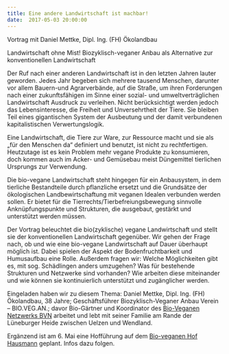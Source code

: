 ```yaml
---
title: Eine andere Landwirtschaft ist machbar!
date:  2017-05-03 20:00:00
---
```


Vortrag mit Daniel Mettke, Dipl. Ing. (FH) Ökolandbau



Landwirtschaft ohne Mist! Biozyklisch-veganer Anbau als Alternative zur konventionellen Landwirtschaft

Der Ruf nach einer anderen Landwirtschaft ist in den letzten Jahren
lauter geworden. Jedes Jahr begeben sich mehrere tausend Menschen,
darunter vor allem Bauern-und Agrarverbände, auf die Straße, um ihren
Forderungen nach einer zukunftsfähigen im Sinne einer sozial- und
umweltverträglichen Landwirtschaft Ausdruck zu verleihen. Nicht
berücksichtigt werden jedoch das Lebensinteresse, die Freiheit und
Unversehrtheit der Tiere. Sie bleiben Teil eines gigantischen System der
Ausbeutung und der damit verbundenen kapitalistischen Verwertungslogik.



Eine Landwirtschaft, die Tiere zur Ware, zur Ressource macht und sie als
„für den Menschen da“ definiert und benutzt, ist nicht zu rechtfertigen.
Heutzutage ist es kein Problem mehr vegane Produkte zu konsumieren, doch
kommen auch im Acker- und Gemüsebau meist Düngemittel tierlichen
Ursprungs zur Verwendung.



Die bio-vegane Landwirtschaft steht hingegen für ein Anbausystem, in dem
tierliche Bestandteile durch pflanzliche ersetzt und die Grundsätze der
ökologischen Landbewirtschaftung mit veganen Idealen verbunden werden
sollen. Er bietet für die Tierrechts/Tierbefreiungsbewegung sinnvolle
Anknüpfungspunkte und Strukturen, die ausgebaut, gestärkt und
unterstützt werden müssen.



Der Vortrag beleuchtet die bio(zyklische) vegane Landwirtschaft und
stellt sie der konventionellen Landwirtschaft gegenüber. Wir gehen der
Frage nach, ob und wie eine bio-vegane Landwirtschaft auf Dauer
überhaupt möglich ist. Dabei spielen der Aspekt der Bodenfruchtbarkeit
und Humusaufbau eine Rolle. Außerdem fragen wir: Welche Möglichkeiten
gibt es, mit sog. Schädlingen anders umzugehen? Was für bestehende
Strukturen und Netzwerke sind vorhanden? Wie arbeiten diese miteinander
und wie können sie kontinuierlich unterstützt und zugänglicher werden.



Eingeladen haben wir zu diesem Thema:
Daniel Mettke, Dipl. Ing. (FH) Ökolandbau, 38 Jahre; Geschäftsführer
Biozyklisch-Veganer Anbau Verein – BIO.VEG.AN.; davor Bio-Gärtner und
Koordinator des <a href="http://biovegan.org">Bio-Veganen Netzwerks BVN</a> arbeitet und
lebt mit seiner Familie am Rande der Lüneburger Heide zwischen Uelzen
und Wendland.



Ergänzend ist am 6. Mai eine Hofführung auf dem <a href="http://bio-hausmann.de/">Bio-veganen Hof Hausmann</a> geplant. Infos dazu folgen.


